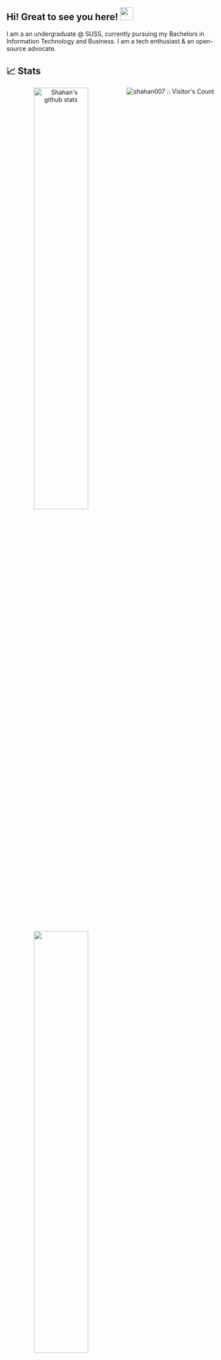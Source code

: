 ## Hi! Great to see you here! <img src="https://raw.githubusercontent.com/aemmadi/aemmadi/master/wave.gif" width="30px">

I am a an undergraduate @ SUSS, currently pursuing my Bachelors in Information Technology and Business. I am a tech enthusiast & an open-source advocate. 

<!--
**shahan007/shahan007** is a ✨ _special_ ✨ repository because its `README.md` (this file) appears on your GitHub profile.

Here are some ideas to get you started:

- 🔭 I’m currently working on ...
- 🌱 I’m currently learning ...
- 👯 I’m looking to collaborate on ...
- 🤔 I’m looking for help with ...
- 💬 Ask me about ...
- 📫 How to reach me: ...
- 😄 Pronouns: ...
- ⚡ Fun fact: ...
-->

## 📈 Stats
<p align="center">	
  <img width="50%" align="left" src="https://github-readme-stats.vercel.app/api?username=shahan007&show_icons=true&include_all_commits=true&theme=buefy&hide_border=true" alt="Shahan's github stats"/>  
  <img width="50%"  align="left" src="https://github-readme-stats.vercel.app/api/top-langs/?username=shahan007&layout=compact&theme=buefy&hide_border=true&hide=jupyter%20notebook" /> 
</p>
<p align="center"><img src="https://visitor-badge.laobi.icu/badge?page_id=shaha007.shaha007" alt="shahan007 :: Visitor's Count" /></p>
